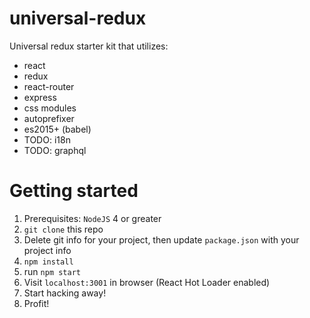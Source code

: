 # universal-redux
Universal redux starter kit that utilizes:
- react
- redux
- react-router
- express
- css modules
- autoprefixer
- es2015+ (babel)
- TODO: i18n
- TODO: graphql

# Getting started
1. Prerequisites: `NodeJS` 4 or greater
2. `git clone` this repo
3. Delete git info for your project, then update `package.json` with your project info
3. `npm install`
4. run `npm start`
5. Visit `localhost:3001` in browser (React Hot Loader enabled)
6. Start hacking away!
7. Profit!
